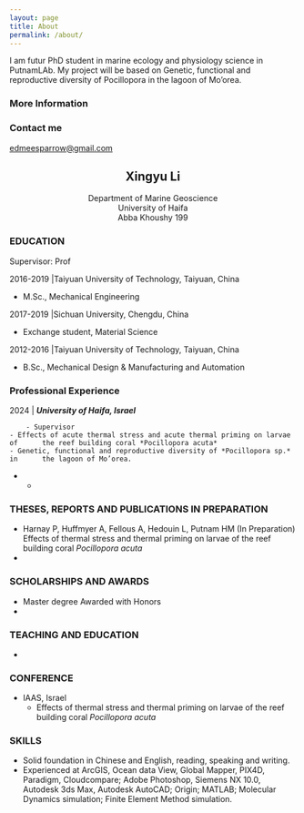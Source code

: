 ```yaml
---
layout: page
title: About
permalink: /about/
---
```


I am futur PhD student in marine ecology and physiology science in PutnamLAb. My project will be based on Genetic, functional and reproductive diversity of Pocillopora in the lagoon of Mo’orea. 


### More Information



### Contact me

edmeesparrow@gmail.com


## <center>Xingyu Li</center>
<center>Department of Marine Geoscience</center>
<center>University of Haifa</center>
<center>Abba Khoushy 199</center>


### EDUCATION


Supervisor: Prof

2016-2019 |Taiyuan University of Technology, Taiyuan, China

- M.Sc., Mechanical Engineering

  

2017-2019 |Sichuan University, Chengdu, China

- Exchange student, Material Science



2012-2016 |Taiyuan University of Technology, Taiyuan, China

- B.Sc., Mechanical Design & Manufacturing and Automation





### Professional Experience
2024 | ***University of Haifa, Israel***

		- Supervisor
	- Effects of acute thermal stress and acute thermal priming on larvae of 	  the reef building coral *Pocillopora acuta*
	- Genetic, functional and reproductive diversity of *Pocillopora sp.* in 	  the lagoon of Mo’orea.

 - - 

### THESES, REPORTS AND PUBLICATIONS IN PREPARATION
- Harnay P, Huffmyer A, Fellous A, Hedouin L, Putnam HM (In Preparation) Effects of thermal stress and thermal priming on larvae of the reef building coral *Pocillopora acuta*   
- 
### SCHOLARSHIPS AND AWARDS
- Master degree Awarded with Honors   
- 

### TEACHING AND EDUCATION
- 

### CONFERENCE
- IAAS, Israel 
  - Effects of thermal stress and thermal priming on larvae of the reef 	  building coral *Pocillopora acuta*

### SKILLS 
-  Solid foundation in Chinese and English, reading, speaking and writing.
- Experienced at ArcGIS, Ocean data View, Global Mapper, PIX4D, Paradigm, Cloudcompare; Adobe Photoshop, Siemens NX 10.0, Autodesk 3ds Max, Autodesk AutoCAD; Origin; MATLAB; Molecular Dynamics simulation; Finite Element Method simulation.

